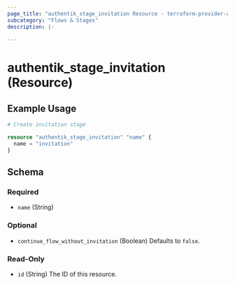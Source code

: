```yaml
---
page_title: "authentik_stage_invitation Resource - terraform-provider-authentik"
subcategory: "Flows & Stages"
description: |-
  
---
```


# authentik_stage_invitation (Resource)



## Example Usage

```terraform
# Create invitation stage

resource "authentik_stage_invitation" "name" {
  name = "invitation"
}
```

<!-- schema generated by tfplugindocs -->
## Schema

### Required

- `name` (String)

### Optional

- `continue_flow_without_invitation` (Boolean) Defaults to `false`.

### Read-Only

- `id` (String) The ID of this resource.


